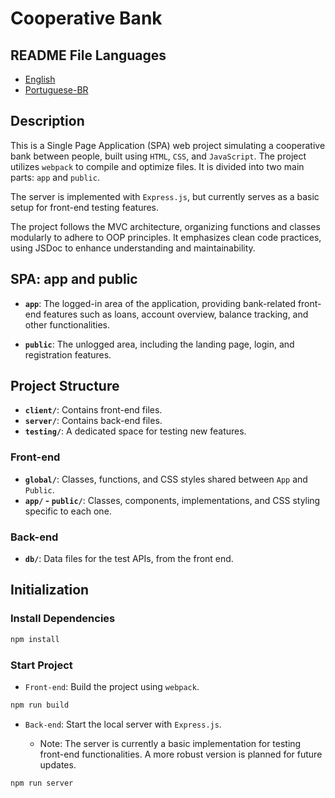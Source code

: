 # Cooperative Bank

## README File Languages

- [English](README.md)
- [Portuguese-BR](README-pt.md)

## Description

This is a Single Page Application (SPA) web project simulating a cooperative bank between people, built using `HTML`, `CSS`, and `JavaScript`. The project utilizes `webpack` to compile and optimize files. It is divided into two main parts: `app` and `public`.

The server is implemented with `Express.js`, but currently serves as a basic setup for front-end testing features.

The project follows the MVC architecture, organizing functions and classes modularly to adhere to OOP principles. It emphasizes clean code practices, using JSDoc to enhance understanding and maintainability.

## SPA: app and public

- **`app`**: The logged-in area of the application, providing bank-related front-end features such as loans, account overview, balance tracking, and other functionalities.

- **`public`**: The unlogged area, including the landing page, login, and registration features.

## Project Structure

- **`client/`**: Contains front-end files.
- **`server/`**: Contains back-end files.
- **`testing/`**: A dedicated space for testing new features.

### Front-end

- **`global/`**: Classes, functions, and CSS styles shared between `App` and `Public`.
- **`app/` - `public/`**: Classes, components, implementations, and CSS styling specific to each one.

### Back-end

- **`db/`**: Data files for the test APIs, from the front end.

## Initialization

### Install Dependencies

```bash
npm install
```

### Start Project

- `Front-end`: Build the project using `webpack`.

```bash
npm run build
```

- `Back-end`: Start the local server with `Express.js`.

  - Note: The server is currently a basic implementation for testing front-end functionalities. A more robust version is planned for future updates.

```bash
npm run server
```
